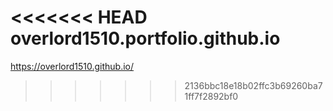 <<<<<<< HEAD
overlord1510.portfolio.github.io
=======
https://overlord1510.github.io/
>>>>>>> 2136bbc18e18b02ffc3b69260ba71ff7f2892bf0
